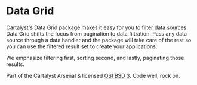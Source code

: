 # Data Grid

Cartalyst's Data Grid package makes it easy for you to filter data sources. Data Grid shifts the focus from pagination to data filtration. Pass any data source through a data handler and the package will take care of the rest so you can use the filtered result set to create your applications.

We emphasize filtering first, sorting second, and lastly, paginating those results.

Part of the Cartalyst Arsenal & licensed [OSI BSD 3](license.txt). Code well, rock on.
